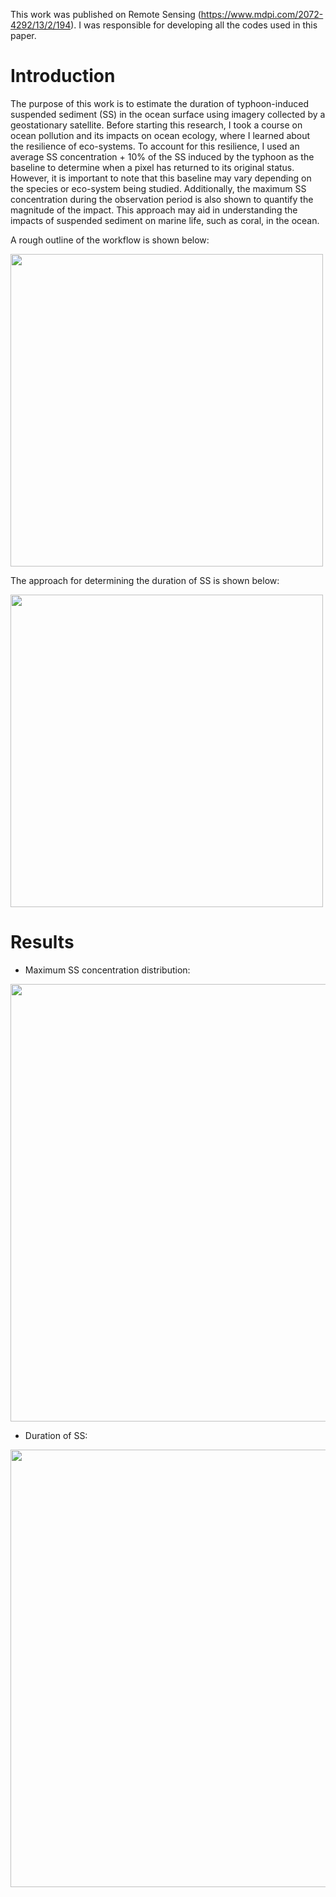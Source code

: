 This work was published on Remote Sensing (https://www.mdpi.com/2072-4292/13/2/194).
I was responsible for developing all the codes used in this paper.

# Introduction
The purpose of this work is to estimate the duration of typhoon-induced suspended sediment (SS) in the ocean surface using imagery collected by a geostationary satellite. Before starting this research, I took a course on ocean pollution and its impacts on ocean ecology, where I learned about the resilience of eco-systems. To account for this resilience, I used an average SS concentration + 10% of the SS induced by the typhoon as the baseline to determine when a pixel has returned to its original status. However, it is important to note that this baseline may vary depending on the species or eco-system being studied. Additionally, the maximum SS concentration during the observation period is also shown to quantify the magnitude of the impact. This approach may aid in understanding the impacts of suspended sediment on marine life, such as coral, in the ocean.

A rough outline of the workflow is shown below:

<img src="https://user-images.githubusercontent.com/40990773/210411240-a6ddd68e-6a8f-489c-86c9-d6b0fb2ab453.png" width="500">

The approach for determining the duration of SS is shown below:

<img src="https://user-images.githubusercontent.com/40990773/210411785-a965b06b-7e5e-4fdd-8230-61c4d690cf56.png" width="500">

# Results
- Maximum SS concentration distribution:

<img src="https://user-images.githubusercontent.com/40990773/210412011-60371c94-cb64-4bf9-82d0-01ad44d64568.png" width="700">

- Duration of SS:

<img src="https://user-images.githubusercontent.com/40990773/210412247-a4aa93ce-6307-403a-9ca0-78637b5246ca.png" width="700">


